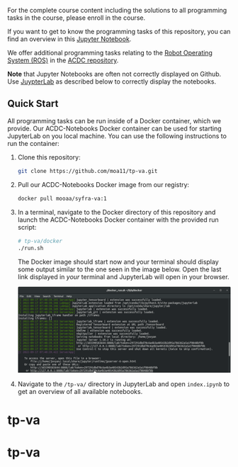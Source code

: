

For the complete course content including the solutions to all programming tasks in the course, please enroll in the course. 

If you want to get to know the programming tasks of this repository, you can find an overview in this [Jupyter Notebook](index.ipynb).

We offer additional programming tasks relating to the [Robot Operating System (ROS)]((https://ros.org/)) in the [ACDC repository](https://github.com/ika-rwth-aachen/acdc).

**Note** that Jupyter Notebooks are often not correctly displayed on Github. Use [JuypterLab](https://jupyter.org/) as described below to correctly display the notebooks.

## Quick Start

All programming tasks can be run inside of a Docker container, which we provide. Our ACDC-Notebooks Docker container can be used for starting JupyterLab on you local machine. You can use the following instructions to run the container:


1. Clone this repository:
    ```bash
    git clone https://github.com/moa11/tp-va.git
    ```

2. Pull our ACDC-Notebooks Docker image from our registry:
    ```bash
    docker pull mooaa/syfra-va:1
    ```

3. In a terminal, navigate to the Docker directory of this repository and launch the ACDC-Notebooks Docker container with the provided run script:
    ```bash
    # tp-va/docker
    ./run.sh
    ```

    The Docker image should start now and your terminal should display some output similar to the one seen in the image below. Open the last link displayed in *your* terminal and JupyterLab will open in your browser.

    ![](assets/terminal.png)

4. Navigate to the `/tp-va/` directory in JupyterLab and open `index.ipynb` to get an overview of all available notebooks.



# tp-va
# tp-va
